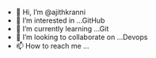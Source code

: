 - 👋 Hi, I’m @ajithkranni
- 👀 I’m interested in ...GitHub
- 🌱 I’m currently learning ...Git
- 💞️ I’m looking to collaborate on ...Devops
- 📫 How to reach me ...

<!---
ajithkranni/ajithkranni is a ✨ special ✨ repository because its `README.md` (this file) appears on your GitHub profile.
You can click the Preview link to take a look at your changes.
--->
